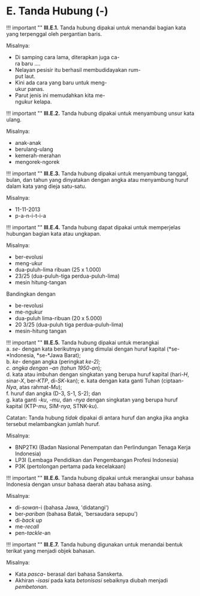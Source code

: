 # E. Tanda Hubung (-)

!!! important ""
	**III.E.1.** Tanda hubung dipakai untuk menandai bagian kata yang terpenggal oleh pergantian baris.

Misalnya:

- Di samping cara lama, diterapkan juga ca-<br>
ra baru ….
- Nelayan pesisir itu berhasil membudidayakan rum-<br>
put laut.
- Kini ada cara yang baru untuk meng-<br>
ukur panas.
- Parut jenis ini memudahkan kita me-<br>
ngukur kelapa.

!!! important ""
	**III.E.2.** Tanda hubung dipakai untuk menyambung unsur kata ulang.

Misalnya:

- anak-anak
- berulang-ulang
- kemerah-merahan
- mengorek-ngorek

!!! important ""
	**III.E.3.** Tanda hubung dipakai untuk menyambung tanggal, bulan, dan tahun yang dinyatakan dengan angka atau menyambung huruf dalam kata yang dieja satu-satu.

Misalnya:

- 11-11-2013
- p-a-n-i-t-i-a

!!! important ""
	**III.E.4.** Tanda hubung dapat dipakai untuk memperjelas hubungan bagian kata atau ungkapan.

Misalnya:

- ber-evolusi
- meng-ukur
- dua-puluh-lima ribuan (25 x 1.000)
- 23/25 (dua-puluh-tiga perdua-puluh-lima)
- mesin hitung-tangan

Bandingkan dengan

- be-revolusi
- me-ngukur
- dua-puluh lima-ribuan (20 x 5.000)
- 20 3/25 (dua-puluh tiga perdua-puluh-lima)
- mesin-hitung tangan

!!! important ""
	**III.E.5.** Tanda hubung dipakai untuk merangkai  
	a. *se-* dengan kata berikutnya yang dimulai dengan huruf kapital (*se-*Indonesia, *se-*Jawa Barat);  
	b. *ke-* dengan angka (peringkat *ke-*2);  
	c. angka dengan *–an* (tahun 1950*-an*);  
	d. kata atau imbuhan dengan singkatan yang berupa huruf kapital (hari-*H*, sinar-*X*, ber-*KTP*, di-*SK*-kan);
	e. kata dengan kata ganti Tuhan (ciptaan-*Nya*, atas rahmat-*Mu*);  
	f. huruf dan angka (D-3, S-1, S-2); dan  
	g. kata ganti *-ku*, *-mu*, dan *-nya* dengan singkatan yang berupa huruf kapital (KTP-*mu*, SIM-*nya*, STNK-*ku*).  

Catatan: Tanda hubung *tidak* dipakai di antara huruf dan angka jika angka tersebut melambangkan jumlah huruf.

Misalnya:

- BNP2TKI (Badan Nasional Penempatan dan Perlindungan Tenaga Kerja Indonesia)
- LP3I (Lembaga Pendidikan dan Pengembangan Profesi Indonesia)
- P3K (pertolongan pertama pada kecelakaan)

!!! important ""
	**III.E.6.** Tanda hubung dipakai untuk merangkai unsur bahasa Indonesia dengan unsur bahasa daerah atau bahasa asing.

Misalnya:

- di-*sowan*-i (bahasa Jawa, 'didatangi')
- ber-*pariban* (bahasa Batak, 'bersaudara sepupu')
- di-*back up*
- me-*recall*
- pen-*tackle*-an

!!! important ""
	**III.E.7.** Tanda hubung digunakan untuk menandai bentuk terikat yang menjadi objek bahasan.

Misalnya:

- Kata *pasca-* berasal dari bahasa Sanskerta.
- Akhiran *-isasi* pada kata *betonisasi* sebaiknya diubah menjadi *pembetonan*.
